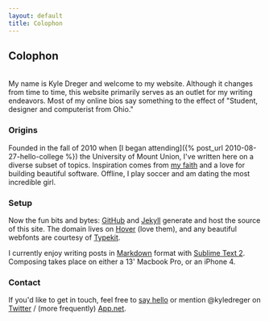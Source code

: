 ```yaml
---
layout: default
title: Colophon
---
```

## Colophon
<br>
My name is Kyle Dreger and welcome to my website. Although it changes from time to time, this website primarily serves as an outlet for my  writing endeavors. Most of my online bios say something to the effect of "Student, designer and computerist from Ohio."

### Origins
Founded in the fall of 2010 when [I began attending]({% post_url 2010-08-27-hello-college %}) the University of Mount Union, I've written here on a diverse subset of topics. Inspiration comes from [my faith](http://bible.us/116/psa.1.3.nlt) and a love for building beautiful software. Offline, I play soccer and am dating the most incredible girl.

### Setup
Now the fun bits and bytes: [GitHub](http://github.com/kyledreger) and [Jekyll](https://github.com/mojombo/jekyll) generate and host the source of this site. The domain lives on [Hover](http://hover.com) (love them), and any beautiful webfonts are courtesy of [Typekit](http://typekit.com).

I currently enjoy writing posts in [Markdown](http://daringfireball.net/projects/markdown) format with [Sublime Text 2](http://sublimetext.com). Composing takes place on either a 13' Macbook Pro, or an iPhone 4.

### Contact
If you'd like to get in touch, feel free to [say hello](mailto:hi@kyledreger.com?subject=hello!) or mention @kyledreger on [Twitter](http://twitter.com/kyledreger) / (more frequently) [App.net](http://alpha.app.net/kyledreger).